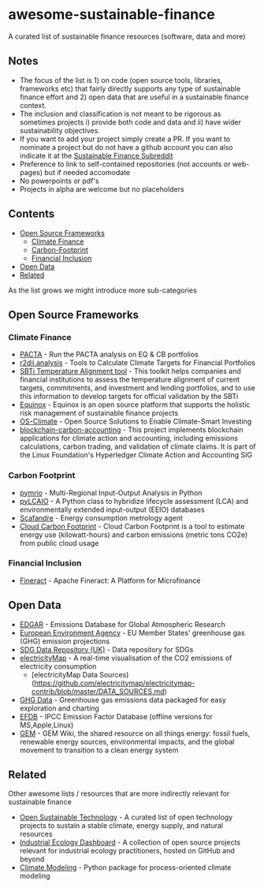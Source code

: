 # awesome-sustainable-finance
A curated list of sustainable finance resources (software, data and more)

## Notes
- The focus of the list is 1) on code (open source tools, libraries, frameworks etc) that fairly directly supports any type of sustainable finance effort and 2) open data that are useful in a sustainable finance context. 
- The inclusion and classification is not meant to be rigorous as sometimes projects i) provide both code and data and ii) have wider sustainability objectives. 
- If you want to add your project simply create a PR. If you want to nominate a project but do not have a github account you can also indicate it at the [Sustainable Finance Subreddit](https://www.reddit.com/r/sustainableFinance/)
- Preference to link to self-contained repositories (not accounts or web-pages) but if needed accomodate
- No powerpoints or pdf's
- Projects in alpha are welcome but no placeholders

## Contents

- [Open Source Frameworks](#open-source-frameworks)
  - [Climate Finance](#climate-finance)
  - [Carbon-Footprint](#carbon-footprint)
  - [Financial Inclusion](#financial-inclusion)   
- [Open Data](#open-data)
- [Related](#related)

As the list grows we might introduce more sub-categories

## Open Source Frameworks

### Climate Finance

- [PACTA](https://github.com/2DegreesInvesting/PACTA_analysis) - Run the PACTA analysis on EQ & CB portfolios
- [r2dii.analysis](https://github.com/2DegreesInvesting/r2dii.analysis) - Tools to Calculate Climate Targets for Financial Portfolios 
- [SBTi Temperature Alignment tool](https://github.com/ScienceBasedTargets/SBTi-finance-tool) - This toolkit helps companies and financial institutions to assess the temperature alignment of current targets, commitments, and investment and lending portfolios, and to use this information to develop targets for official validation by the SBTi
- [Equinox](https://github.com/open-risk/equinox) - Equinox is an open source platform that supports the holistic risk management of sustainable finance projects
- [OS-Climate](https://github.com/os-climate) - Open Source Solutions to Enable Climate-Smart Investing
- [blockchain-carbon-accounting](https://github.com/hyperledger-labs/blockchain-carbon-accounting) - This project implements blockchain applications for climate action and accounting, including emissions calculations, carbon trading, and validation of climate claims. It is part of the Linux Foundation's Hyperledger Climate Action and Accounting SIG

### Carbon Footprint

- [pymrio](https://github.com/konstantinstadler/pymrio) - Multi-Regional Input-Output Analysis in Python
- [pyLCAIO](https://github.com/MaximeAgez/pylcaio) - A Python class to hybridize lifecycle assessment (LCA) and environmentally extended input-output (EEIO) databases
- [Scafandre](https://github.com/hubblo-org/scaphandre) - Energy consumption metrology agent
- [Cloud Carbon Footprint](https://github.com/cloud-carbon-footprint/cloud-carbon-footprint) - Cloud Carbon Footprint is a tool to estimate energy use (kilowatt-hours) and carbon emissions (metric tons CO2e) from public cloud usage

### Financial Inclusion

- [Fineract](https://github.com/apache/fineract/) - Apache Fineract: A Platform for Microfinance


## Open Data

- [EDGAR](https://edgar.jrc.ec.europa.eu/dataset_ghg60#intro) - Emissions Database for Global Atmospheric Research
- [European Environment Agency](https://data.europa.eu/data/datasets/dat-2-en?locale=en) - EU Member States' greenhouse gas (GHG) emission projections
- [SDG Data Repository (UK)](https://github.com/ONSdigital/sdg-data) - Data repository for SDGs 
- [electricityMap](https://github.com/electricitymap/electricitymap-contrib) - A real-time visualisation of the CO2 emissions of electricity consumption
   - [electricityMap Data Sources)(https://github.com/electricitymap/electricitymap-contrib/blob/master/DATA_SOURCES.md)
- [GHG Data](https://github.com/sphericalpm/ghgdata) - Greenhouse gas emissions data packaged for easy exploration and charting
- [EFDB](https://www.ipcc-nggip.iges.or.jp/EFDB/downloads.php) - IPCC Emission Factor Database (offline versions for MS,Apple,Linux)
- [GEM](https://www.gem.wiki/Main_Page) - GEM Wiki, the shared resource on all things energy: fossil fuels, renewable energy sources, environmental impacts, and the global movement to transition to a clean energy system

## Related

Other awesome lists / resources that are more indirectly relevant for sustainable finance

- [Open Sustainable Technology](https://github.com/protontypes/open-sustainable-technology#carbon-intensity-and-accounting) - A curated list of open technology projects to sustain a stable climate, energy supply, and natural resources
- [Industrial Ecology Dashboard](https://github.com/IndEcol/Dashboard) - A collection of open source projects relevant for industrial ecology practitioners, hosted on GitHub and beyond
- [Climate Modeling](https://github.com/brian-rose/climlab) - Python package for process-oriented climate modeling 
